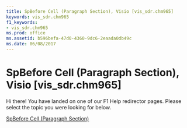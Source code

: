 ```yaml
---
title: SpBefore Cell (Paragraph Section), Visio [vis_sdr.chm965]
keywords: vis_sdr.chm965
f1_keywords:
- vis_sdr.chm965
ms.prod: office
ms.assetid: b596befa-47d0-4360-9dc6-2eaada0db49c
ms.date: 06/08/2017
---
```



# SpBefore Cell (Paragraph Section), Visio [vis_sdr.chm965]

Hi there! You have landed on one of our F1 Help redirector pages. Please select the topic you were looking for below.

[SpBefore Cell (Paragraph Section)](http://msdn.microsoft.com/library/a7d5b0a1-3657-8211-f0e0-eaed588fa0bc%28Office.15%29.aspx)

